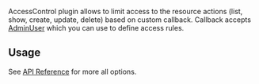 
AccessControl plugin allows to limit access to the resource actions (list, show, create, update, delete) based on custom callback.
Callback accepts [AdminUser](/docs/api/types/AdminForthConfig/type-aliases/AdminUser/) which you can use to define access rules.


## Usage





See [API Reference](/docs/api/plugins/AccessControl/types/type-aliases/PluginOptions) for more all options.